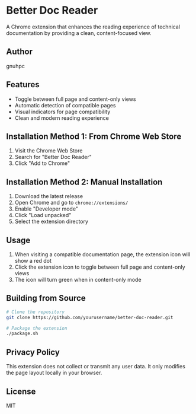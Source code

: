 # Better Doc Reader

A Chrome extension that enhances the reading experience of technical documentation by providing a clean, content-focused view.

## Author

gnuhpc

## Features

- Toggle between full page and content-only views
- Automatic detection of compatible pages
- Visual indicators for page compatibility
- Clean and modern reading experience

## Installation Method 1: From Chrome Web Store

1. Visit the Chrome Web Store
2. Search for "Better Doc Reader"
3. Click "Add to Chrome"

## Installation Method 2: Manual Installation

1. Download the latest release
2. Open Chrome and go to `chrome://extensions/`
3. Enable "Developer mode"
4. Click "Load unpacked"
5. Select the extension directory

## Usage

1. When visiting a compatible documentation page, the extension icon will show a red dot
2. Click the extension icon to toggle between full page and content-only views
3. The icon will turn green when in content-only mode

## Building from Source

```bash
# Clone the repository
git clone https://github.com/yourusername/better-doc-reader.git

# Package the extension
./package.sh
```

## Privacy Policy

This extension does not collect or transmit any user data. It only modifies the page layout locally in your browser.

## License

MIT
